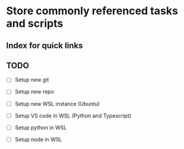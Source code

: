 # Store commonly referenced tasks and scripts
## Index for quick links
## TODO
- [ ] Setup new git
- [ ] Setup new repo
- [ ] Setup new WSL instance (Ubuntu)
- [ ] Setup VS code in WSL (Python and Typescript)
- [ ] Setup python in WSL
- [ ] Setup node in WSL

